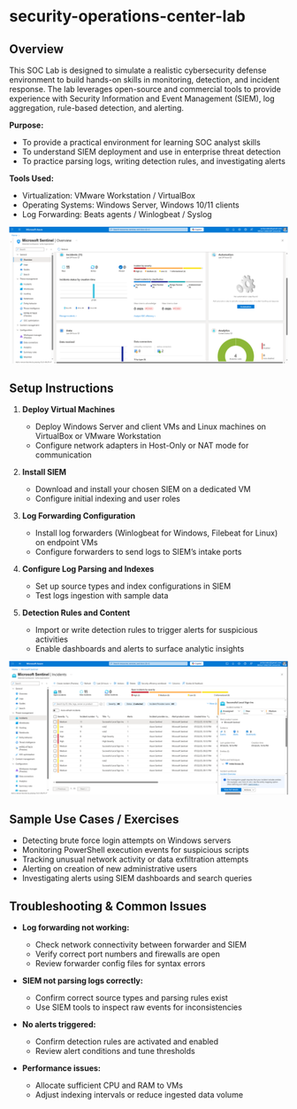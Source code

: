   # security-operations-center-lab                 

## Overview

This SOC Lab is designed to simulate a realistic cybersecurity defense environment to build hands-on skills in monitoring, detection, and incident response. The lab leverages open-source and commercial tools to provide experience with Security Information and Event Management (SIEM), log aggregation, rule-based detection, and alerting.

**Purpose:**  
- To provide a practical environment for learning SOC analyst skills  
- To understand SIEM deployment and use in enterprise threat detection  
- To practice parsing logs, writing detection rules, and investigating alerts  

**Tools Used:**    
- Virtualization: VMware Workstation / VirtualBox  
- Operating Systems: Windows Server, Windows 10/11 clients  
- Log Forwarding: Beats agents / Winlogbeat / Syslog    

![Overview of SOC VM](soc_screenshots/siempr2.png)

## Setup Instructions

1. **Deploy Virtual Machines**  
   - Deploy Windows Server and client VMs and Linux machines on VirtualBox or VMware Workstation  
   - Configure network adapters in Host-Only or NAT mode for communication  

2. **Install SIEM**  
   - Download and install your chosen SIEM on a dedicated VM  
   - Configure initial indexing and user roles  

3. **Log Forwarding Configuration**  
   - Install log forwarders (Winlogbeat for Windows, Filebeat for Linux) on endpoint VMs  
   - Configure forwarders to send logs to SIEM’s intake ports  

4. **Configure Log Parsing and Indexes**  
   - Set up source types and index configurations in SIEM  
   - Test logs ingestion with sample data  

5. **Detection Rules and Content**  
   - Import or write detection rules to trigger alerts for suspicious activities   
   - Enable dashboards and alerts to surface analytic insights    

![Overview of SOC VM](soc_screenshots/siempr4.png)


## Sample Use Cases / Exercises

- Detecting brute force login attempts on Windows servers  
- Monitoring PowerShell execution events for suspicious scripts  
- Tracking unusual network activity or data exfiltration attempts  
- Alerting on creation of new administrative users  
- Investigating alerts using SIEM dashboards and search queries  

## Troubleshooting & Common Issues

- **Log forwarding not working:**  
  - Check network connectivity between forwarder and SIEM  
  - Verify correct port numbers and firewalls are open  
  - Review forwarder config files for syntax errors  

- **SIEM not parsing logs correctly:**  
  - Confirm correct source types and parsing rules exist  
  - Use SIEM tools to inspect raw events for inconsistencies  

- **No alerts triggered:**  
  - Confirm detection rules are activated and enabled  
  - Review alert conditions and tune thresholds  

- **Performance issues:**  
  - Allocate sufficient CPU and RAM to VMs  
  - Adjust indexing intervals or reduce ingested data volume  
